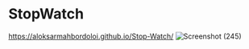 # StopWatch
https://aloksarmahbordoloi.github.io/Stop-Watch/
![Screenshot (245)](https://user-images.githubusercontent.com/106934852/195914466-f7634426-31e5-46d6-a23b-a78589b7d97d.png)
